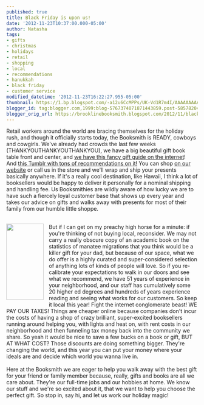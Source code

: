 ```yaml
---
published: true
title: Black Friday is upon us!
date: '2012-11-23T10:37:00.000-05:00'
author: Natasha
tags:
- gifts
- christmas
- holidays
- retail
- shopping
- local
- recommendations
- hanukkah
- black friday
- customer service
modified_datetime: '2012-11-23T16:22:27.955-05:00'
thumbnail: https://1.bp.blogspot.com/-a12u6CcMPPs/UK-Vd1R7m4I/AAAAAAAAA-Y/8hjfU-6geeA/s72-c/Tax-Poster-Money-JPG.jpg
blogger_id: tag:blogger.com,1999:blog-5767374071871443859.post-5857820413352163835
blogger_orig_url: https://brooklinebooksmith.blogspot.com/2012/11/black-friday-is-upon-us.html
---
```


Retail workers around the world are bracing themselves for the holiday rush, and though it officially starts today, the Booksmith is READY, cowboys and cowgirls. We've already had crowds the last few weeks (THANKYOUTHANKYOUTHANKYOU), we have a big beautiful gift book table front and center, and <a href="https://www.brooklinebooksmith.com/gifts2012/cooking.html">we have this fancy gift guide on the internet</a>! And&nbsp;<a href="https://brooklinebooksmith.tumblr.com/">this Tumblr with tons of recommendations on it!</a> You can shop <a href="https://www.brooklinebooksmith-shop.com/">on our website</a> or call us in the store and we'll wrap and ship your presents basically anywhere. If it's a really cool destination, like Hawaii, I think a lot of booksellers would be happy to deliver it personally for a nominal shipping and handling fee. Us Booksmithies are wildly aware of how lucky we are to have such a fiercely loyal customer base that shows up every year and takes our advice on gifts and walks away with presents for most of their family from our humble little shoppe.<br /><br /><div class="separator" style="clear: both; text-align: center;"><a href="https://1.bp.blogspot.com/-a12u6CcMPPs/UK-Vd1R7m4I/AAAAAAAAA-Y/8hjfU-6geeA/s1600/Tax-Poster-Money-JPG.jpg" imageanchor="1" style="clear: left; float: left; margin-bottom: 1em; margin-right: 1em;"><img border="0" height="200" src="https://1.bp.blogspot.com/-a12u6CcMPPs/UK-Vd1R7m4I/AAAAAAAAA-Y/8hjfU-6geeA/s200/Tax-Poster-Money-JPG.jpg" width="98" /></a></div>But if I can get on my preachy high horse for a minute: if you're thinking of not buying local, reconsider. We may not carry a really obscure copy of an academic book on the statistics of manatee migrations that you think would be a killer gift for your dad, but because of our space, what we do offer is a highly curated and super-considered selection of anything lots of kinds of people will love. So if you&nbsp;re-calibrate&nbsp;your expectations to walk in our doors and see what we recommend, we have 51 years of experience in your neighborhood, and our staff has cumulatively some 20 higher ed degrees and hundreds of years experience reading and seeing what works for our customers. So keep it local this year! Fight the internet conglomerate beast! WE PAY OUR TAXES! Things are cheaper online because companies don't incur the costs of having a shop of crazy brilliant, super-excited booksellers running around helping you, with lights and heat on, with rent costs in our neighborhood and then funneling tax money back into the community we share. So yeah it would be nice to save a few bucks on a book or gift, BUT AT WHAT COST? Those discounts are doing something bigger. They're changing the world, and this year you can put your money where your ideals are and decide which world you wanna live in.<br /><br />Here at the Booksmith we are eager to help you walk away with the best gift for your friend or family member because, really, gifts and books are all we care about. They're our full-time jobs and our hobbies at home. We know our stuff and we're so excited about it, that we want to help you choose the perfect gift. So stop in, say hi, and let us work our holiday magic!